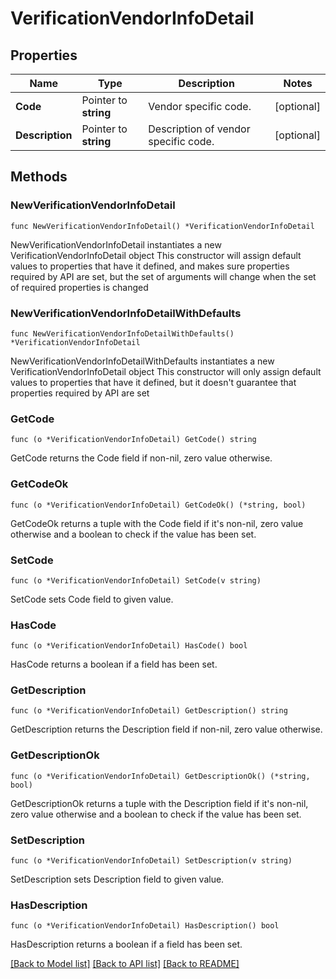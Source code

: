 # VerificationVendorInfoDetail

## Properties

Name | Type | Description | Notes
------------ | ------------- | ------------- | -------------
**Code** | Pointer to **string** | Vendor specific code. | [optional] 
**Description** | Pointer to **string** | Description of vendor specific code. | [optional] 

## Methods

### NewVerificationVendorInfoDetail

`func NewVerificationVendorInfoDetail() *VerificationVendorInfoDetail`

NewVerificationVendorInfoDetail instantiates a new VerificationVendorInfoDetail object
This constructor will assign default values to properties that have it defined,
and makes sure properties required by API are set, but the set of arguments
will change when the set of required properties is changed

### NewVerificationVendorInfoDetailWithDefaults

`func NewVerificationVendorInfoDetailWithDefaults() *VerificationVendorInfoDetail`

NewVerificationVendorInfoDetailWithDefaults instantiates a new VerificationVendorInfoDetail object
This constructor will only assign default values to properties that have it defined,
but it doesn't guarantee that properties required by API are set

### GetCode

`func (o *VerificationVendorInfoDetail) GetCode() string`

GetCode returns the Code field if non-nil, zero value otherwise.

### GetCodeOk

`func (o *VerificationVendorInfoDetail) GetCodeOk() (*string, bool)`

GetCodeOk returns a tuple with the Code field if it's non-nil, zero value otherwise
and a boolean to check if the value has been set.

### SetCode

`func (o *VerificationVendorInfoDetail) SetCode(v string)`

SetCode sets Code field to given value.

### HasCode

`func (o *VerificationVendorInfoDetail) HasCode() bool`

HasCode returns a boolean if a field has been set.

### GetDescription

`func (o *VerificationVendorInfoDetail) GetDescription() string`

GetDescription returns the Description field if non-nil, zero value otherwise.

### GetDescriptionOk

`func (o *VerificationVendorInfoDetail) GetDescriptionOk() (*string, bool)`

GetDescriptionOk returns a tuple with the Description field if it's non-nil, zero value otherwise
and a boolean to check if the value has been set.

### SetDescription

`func (o *VerificationVendorInfoDetail) SetDescription(v string)`

SetDescription sets Description field to given value.

### HasDescription

`func (o *VerificationVendorInfoDetail) HasDescription() bool`

HasDescription returns a boolean if a field has been set.


[[Back to Model list]](../../README.md#documentation-for-models) [[Back to API list]](../../README.md#documentation-for-api-endpoints) [[Back to README]](../../README.md)


